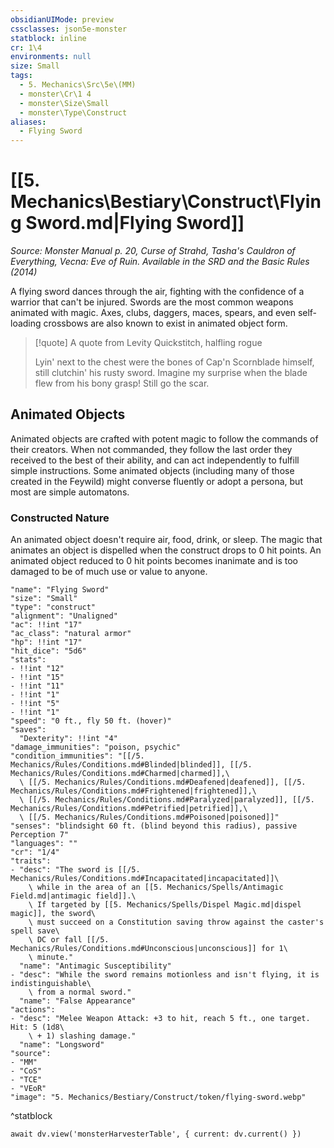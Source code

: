 ```yaml
---
obsidianUIMode: preview
cssclasses: json5e-monster
statblock: inline
cr: 1\4
environments: null
size: Small
tags:
  - 5. Mechanics\Src\5e\(MM)
  - monster\Cr\1 4
  - monster\Size\Small
  - monster\Type\Construct
aliases:
  - Flying Sword
---
```

# [[5. Mechanics\Bestiary\Construct\Flying Sword.md|Flying Sword]]
*Source: Monster Manual p. 20, Curse of Strahd, Tasha's Cauldron of Everything, Vecna: Eve of Ruin. Available in the <span title='Systems Reference Document (5.1)'>SRD</span> and the Basic Rules (2014)*

A flying sword dances through the air, fighting with the confidence of a warrior that can't be injured. Swords are the most common weapons animated with magic. Axes, clubs, daggers, maces, spears, and even self-loading crossbows are also known to exist in animated object form.

> [!quote] A quote from Levity Quickstitch, halfling rogue  
> 
> Lyin' next to the chest were the bones of Cap'n Scornblade himself, still clutchin' his rusty sword. Imagine my surprise when the blade flew from his bony grasp! Still go the scar.

## Animated Objects

Animated objects are crafted with potent magic to follow the commands of their creators. When not commanded, they follow the last order they received to the best of their ability, and can act independently to fulfill simple instructions. Some animated objects (including many of those created in the Feywild) might converse fluently or adopt a persona, but most are simple automatons.

### Constructed Nature

An animated object doesn't require air, food, drink, or sleep. The magic that animates an object is dispelled when the construct drops to 0 hit points. An animated object reduced to 0 hit points becomes inanimate and is too damaged to be of much use or value to anyone.

```statblock
"name": "Flying Sword"
"size": "Small"
"type": "construct"
"alignment": "Unaligned"
"ac": !!int "17"
"ac_class": "natural armor"
"hp": !!int "17"
"hit_dice": "5d6"
"stats":
- !!int "12"
- !!int "15"
- !!int "11"
- !!int "1"
- !!int "5"
- !!int "1"
"speed": "0 ft., fly 50 ft. (hover)"
"saves":
  "Dexterity": !!int "4"
"damage_immunities": "poison, psychic"
"condition_immunities": "[[/5. Mechanics/Rules/Conditions.md#Blinded|blinded]], [[/5. Mechanics/Rules/Conditions.md#Charmed|charmed]],\
  \ [[/5. Mechanics/Rules/Conditions.md#Deafened|deafened]], [[/5. Mechanics/Rules/Conditions.md#Frightened|frightened]],\
  \ [[/5. Mechanics/Rules/Conditions.md#Paralyzed|paralyzed]], [[/5. Mechanics/Rules/Conditions.md#Petrified|petrified]],\
  \ [[/5. Mechanics/Rules/Conditions.md#Poisoned|poisoned]]"
"senses": "blindsight 60 ft. (blind beyond this radius), passive Perception 7"
"languages": ""
"cr": "1/4"
"traits":
- "desc": "The sword is [[/5. Mechanics/Rules/Conditions.md#Incapacitated|incapacitated]]\
    \ while in the area of an [[5. Mechanics/Spells/Antimagic Field.md|antimagic field]].\
    \ If targeted by [[5. Mechanics/Spells/Dispel Magic.md|dispel magic]], the sword\
    \ must succeed on a Constitution saving throw against the caster's spell save\
    \ DC or fall [[/5. Mechanics/Rules/Conditions.md#Unconscious|unconscious]] for 1\
    \ minute."
  "name": "Antimagic Susceptibility"
- "desc": "While the sword remains motionless and isn't flying, it is indistinguishable\
    \ from a normal sword."
  "name": "False Appearance"
"actions":
- "desc": "Melee Weapon Attack: +3 to hit, reach 5 ft., one target. Hit: 5 (1d8\
    \ + 1) slashing damage."
  "name": "Longsword"
"source":
- "MM"
- "CoS"
- "TCE"
- "VEoR"
"image": "5. Mechanics/Bestiary/Construct/token/flying-sword.webp"
```
^statblock

```dataviewjs
await dv.view('monsterHarvesterTable', { current: dv.current() })
```
